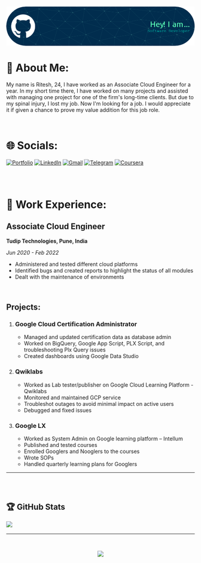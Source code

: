 ![Header](header-image.png)

# 💫 About Me:

My name is Ritesh, 24, I have worked as an Associate Cloud Engineer for a year. In my short time there, I have worked on many projects and assisted with managing one project for one of the firm's long-time clients. But due to my spinal injury, I lost my job. Now I'm looking for a job. I would appreciate it if given a chance to prove my value addition for this job role.

<br>

# 🌐 Socials:

[![Portfolio](https://img.shields.io/badge/website-000000?style=for-the-badge&logo=About.me&logoColor=white)](https://portfolio-ritesh-14.vercel.app/)
[![LinkedIn](https://img.shields.io/badge/LinkedIn-0077B5?style=for-the-badge&logo=linkedin&logoColor=white)](https://www.linkedin.com/in/ritesh-kamdi)
[![Gmail](https://img.shields.io/badge/Gmail-D14836?style=for-the-badge&logo=gmail&logoColor=white)](mailto:riteshkamadi@gmail.com)
[![Telegram](https://img.shields.io/badge/Telegram-2CA5E0?style=for-the-badge&logo=telegram&logoColor=white)](https://t.me/KadvaSaach)
[![Coursera](https://img.shields.io/badge/Coursera-0056D2?style=for-the-badge&logo=Coursera&logoColor=whit)](https://www.coursera.org/user/faeaf3685316cd9a623873d3a586d6f1)

<br>

<!-- # 💻 Languages and Tools:
<p align="center">
  <a href="https://skillicons.dev">
    <img src="https://skillicons.dev/icons?i=cpp,c,cs,java,js,html,css,react,nextjs,tailwind,ts,git,python,tensorflow,django,pytorch,sqlite,mysql,mongodb,r,gcp,unity,vscode,eclipse,linux,postman" />
  </a>
</p> -->

<br>

# 💼 Work Experience:

<h2>Associate Cloud Engineer</h2>
    <p><strong>Tudip Technologies, Pune, India</strong></p>
    <p><em>Jun 2020 - Feb 2022</em></p>
    <ul>
        <li>Administered and tested different cloud platforms</li>
        <li>Identified bugs and created reports to highlight the status of all modules</li>
        <li>Dealt with the maintenance of environments</li>
    </ul>
    <br>
    <h2>Projects:</h2>
    <ol>
        <li>
            <h3>Google Cloud Certification Administrator</h3>
            <ul>
                <li>Managed and updated certification data as database admin</li>
                <li>Worked on BigQuery, Google App Script, PLX Script, and troubleshooting Plx Query issues</li>
                <li>Created dashboards using Google Data Studio</li>
            </ul>
        </li>
        <li>
            <h3>Qwiklabs</h3>
            <ul>
                <li>Worked as Lab tester/publisher on Google Cloud Learning Platform - Qwiklabs</li>
                <li>Monitored and maintained GCP service</li>
                <li>Troubleshot outages to avoid minimal impact on active users</li>
                <li>Debugged and fixed issues</li>
            </ul>
        </li>
        <li>
            <h3>Google LX</h3>
            <ul>
                <li>Worked as System Admin on Google learning platform – Intellum</li>
                <li>Published and tested courses</li>
                <li>Enrolled Googlers and Nooglers to the courses</li>
                <li>Wrote SOPs</li>
                <li>Handled quarterly learning plans for Googlers</li>
            </ul>
        </li>
    </ol>

---

<br>

<!-- ![](https://github-readme-stats.vercel.app/api?username=KadvaSaach&theme=radical&hide_border=false&include_all_commits=true&count_private=true)<br/>
![](https://github-readme-streak-stats.herokuapp.com/?user=KadvaSaach&theme=radical&hide_border=false)<br/> -->

<br/>

## 🏆 GitHub Stats

<!-- ![](https://github-readme-stats.vercel.app/api/top-langs/?username=KadvaSaach&theme=radical&hide_border=true&include_all_commits=true&count_private=true&layout=compact)<br> -->

![](https://github-profile-trophy.vercel.app/?username=KadvaSaach&title=MultiLanguage,Commit,Repositories&theme=radical&)

 <!--- table style="flex border-collapse: collapse">
        <tr>
            <td style="padding: 8px;">
                <img src="https://github-readme-stats.vercel.app/api/top-langs/?username=KadvaSaach&theme=radical&hide_border=true&include_all_commits=true&count_private=true&layout=compact" alt="GitHub Top Languages" />
            </td>
            <td style="padding: 8px;">
                <img src="https://github-profile-trophy.vercel.app/?username=KadvaSaach&title=MultiLanguage,Commit,Repositories&theme=radical&" alt="GitHub Trophies" />
            </td>
        </tr>
    </table ---- >

<!-- ### ✍️ Random Dev Quote
![](https://quotes-github-readme.vercel.app/api?type=vetical&theme=radical) -->

---

<br>

<p align="center">
    <img src="https://visitcount.itsvg.in/api?id=KadvaSaach&icon=3&color=6"/>
</p>

<!--
**KadvaSaach/KadvaSaach** is a ✨ _special_ ✨ repository because its `README.md` (this file) appears on your GitHub profile.

Here are some ideas to get you started:

- 🔭 I’m currently working on ...
- 🌱 I’m currently learning ...
- 👯 I’m looking to collaborate on ...
- 🤔 I’m looking for help with ...
- 💬 Ask me about ...
- 📫 How to reach me: ...
- 😄 Pronouns: ...
- ⚡ Fun fact: ...
-->
